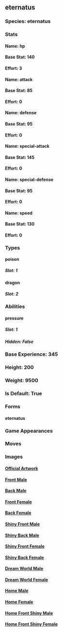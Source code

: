 ## eternatus
### Species: eternatus
### Stats
#### Name: hp
#### Base Stat: 140
#### Effort: 3
#### Name: attack
#### Base Stat: 85
#### Effort: 0
#### Name: defense
#### Base Stat: 95
#### Effort: 0
#### Name: special-attack
#### Base Stat: 145
#### Effort: 0
#### Name: special-defense
#### Base Stat: 95
#### Effort: 0
#### Name: speed
#### Base Stat: 130
#### Effort: 0
### Types
#### poison
##### Slot: 1
#### dragon
##### Slot: 2
### Abilities
#### pressure
##### Slot: 1
##### Hidden: False
### Base Experience: 345
### Height: 200
### Weight: 9500
### Is Default: True
### Forms
#### eternatus
### Game Appearances
### Moves
### Images
#### [Official Artwork](https://raw.githubusercontent.com/PokeAPI/sprites/master/sprites/pokemon/other/official-artwork/890.png)
#### [Front Male](https://raw.githubusercontent.com/PokeAPI/sprites/master/sprites/pokemon/890.png)
#### [Back Male](https://raw.githubusercontent.com/PokeAPI/sprites/master/sprites/pokemon/back/890.png)
#### [Front Female](None)
#### [Back Female](None)
#### [Shiny Front Male](https://raw.githubusercontent.com/PokeAPI/sprites/master/sprites/pokemon/shiny/890.png)
#### [Shiny Back Male](https://raw.githubusercontent.com/PokeAPI/sprites/master/sprites/pokemon/back/890.png)
#### [Shiny Front Female](None)
#### [Shiny Back Female](None)
#### [Dream World Male](None)
#### [Dream World Female](None)
#### [Home Male](https://raw.githubusercontent.com/PokeAPI/sprites/master/sprites/pokemon/other/home/890.png)
#### [Home Female](None)
#### [Home Front Shiny Male](https://raw.githubusercontent.com/PokeAPI/sprites/master/sprites/pokemon/other/home/shiny/890.png)
#### [Home Front Shiny Female](None)